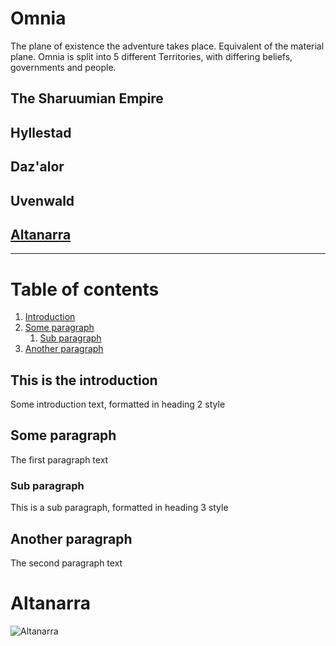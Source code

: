 # Omnia 

The plane of existence the adventure takes place. Equivalent of the material plane.
Omnia is split into 5 different Territories, with differing beliefs, governments and people.



## The Sharuumian Empire
## Hyllestad
## Daz'alor
## Uvenwald
## [Altanarra](https://github.com/tboeni/TobisTomeOfTruths/blob/main/Shadows%20over%20Altanarra.md#altanarra-1)
---

# Table of contents
1. [Introduction](#introduction)
2. [Some paragraph](#paragraph1)
    1. [Sub paragraph](#subparagraph1)
3. [Another paragraph](#paragraph2)

## This is the introduction <a name="introduction"></a>
Some introduction text, formatted in heading 2 style

## Some paragraph <a name="paragraph1"></a>
The first paragraph text

### Sub paragraph <a name="subparagraph1"></a>
This is a sub paragraph, formatted in heading 3 style

## Another paragraph <a name="paragraph2"></a>
The second paragraph text

# Altanarra


![Altanarra](https://github.com/user-attachments/assets/aa4abfa1-22e8-44bd-8992-356b2bac94a8)
